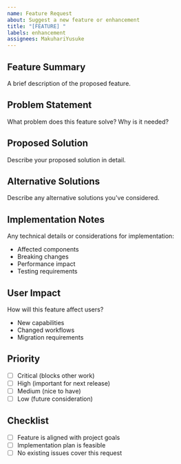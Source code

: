 ```yaml
---
name: Feature Request
about: Suggest a new feature or enhancement
title: "[FEATURE] "
labels: enhancement
assignees: MakuhariYusuke
---
```


## Feature Summary

A brief description of the proposed feature.

## Problem Statement

What problem does this feature solve? Why is it needed?

## Proposed Solution

Describe your proposed solution in detail.

## Alternative Solutions

Describe any alternative solutions you've considered.

## Implementation Notes

Any technical details or considerations for implementation:

- Affected components
- Breaking changes
- Performance impact
- Testing requirements

## User Impact

How will this feature affect users?

- New capabilities
- Changed workflows
- Migration requirements

## Priority

- [ ] Critical (blocks other work)
- [ ] High (important for next release)
- [ ] Medium (nice to have)
- [ ] Low (future consideration)

## Checklist

- [ ] Feature is aligned with project goals
- [ ] Implementation plan is feasible
- [ ] No existing issues cover this request